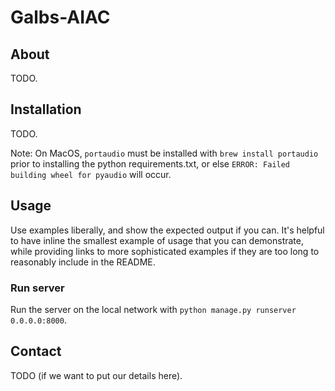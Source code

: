 # Galbs-AIAC

## About

TODO.

## Installation

TODO.

Note: On MacOS, `portaudio` must be installed with `brew install portaudio` prior to installing the python requirements.txt, or else
`ERROR: Failed building wheel for pyaudio` will occur.

## Usage

Use examples liberally, and show the expected output if you can. It's helpful to have inline the smallest example of usage that you can demonstrate, while providing links to more sophisticated examples if they are too long to reasonably include in the README.

### Run server

Run the server on the local network with `python manage.py runserver 0.0.0.0:8000`.

## Contact

TODO (if we want to put our details here).
